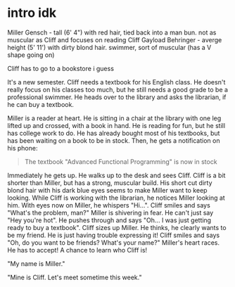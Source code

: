 # intro idk

Miller Gensch  - tall (6' 4") with red hair, tied back into a man bun. not as muscular as Cliff and focuses on reading
Cliff Gayload Behringer - averge height (5' 11') with dirty blond hair. swimmer, sort of muscular (has a V shape going on)


Cliff has to go to a bookstore i guess

It's a new semester. Cliff needs a textbook for his English class. He doesn't really focus on his classes too much, but he still
needs a good grade to be a professional swimmer. He heads over to the library and asks the librarian, if he can buy a textbook. 

Miller is a reader at heart. He is sitting in a chair at the library with one leg lifted up and crossed, with a book in hand. 
He is reading for fun,
but he still has college work to do. He has already bought most of his textbooks, but has been waiting on a book to be in stock.
Then, he gets a notification on his phone:

> The textbook "Advanced Functional Programming" is now in stock

Immediately he gets up. He walks up to the desk and sees Cliff. Cliff is a bit shorter than Miller, but has a strong, muscular build.
His short cut dirty blond hair with his dark blue eyes seems to make Miller want to keep looking. While Cliff is working with the librarian,
he notices Miller looking at him. With eyes now on Miller, he whispers "Hi...". Cliff smiles and says "What's the problem, man?" Miller 
is shivering in fear. He can't just say "Hey you're hot". He pushes through and says "Oh... I was just getting ready to buy a textbook". 
Cliff sizes up Miller. He thinks, he clearly wants to be my friend. He is just having trouble expressing it! Cliff smiles and says 
"Oh, do you want to be friends? What's your name?" Miller's heart races. He has to accept! A chance to learn who Cliff is!

"My name is Miller." 

"Mine is Cliff. Let's meet sometime this week."


